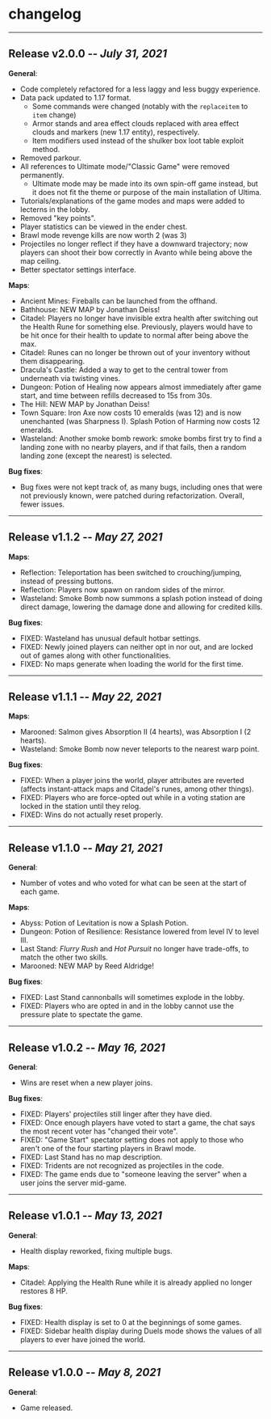 # changelog

---

## Release v2.0.0 -- *July 31, 2021*

**General**:

- Code completely refactored for a less laggy and less buggy experience.
- Data pack updated to 1.17 format.
  - Some commands were changed (notably with the `replaceitem` to `item` change)
  - Armor stands and area effect clouds replaced with area effect clouds and markers (new 1.17 entity), respectively.
  - Item modifiers used instead of the shulker box loot table exploit method.
- Removed parkour.
- All references to Ultimate mode/"Classic Game" were removed permanently.
  - Ultimate mode may be made into its own spin-off game instead, but it does not fit the theme or purpose of the main installation of Ultima.
- Tutorials/explanations of the game modes and maps were added to lecterns in the lobby.
- Removed "key points".
- Player statistics can be viewed in the ender chest.
- Brawl mode revenge kills are now worth 2 (was 3)
- Projectiles no longer reflect if they have a downward trajectory; now players can shoot their bow correctly in Avanto while being above the map ceiling.
- Better spectator settings interface.

**Maps**:

- Ancient Mines: Fireballs can be launched from the offhand.
- Bathhouse: NEW MAP by Jonathan Deiss!
- Citadel: Players no longer have invisible extra health after switching out the Health Rune for something else. Previously, players would have to be hit once for their health to update to normal after being above the max.
- Citadel: Runes can no longer be thrown out of your inventory without them disappearing.
- Dracula's Castle: Added a way to get to the central tower from underneath via twisting vines.
- Dungeon: Potion of Healing now appears almost immediately after game start, and time between refills decreased to 15s from 30s.
- The Hill: NEW MAP by Jonathan Deiss!
- Town Square: Iron Axe now costs 10 emeralds (was 12) and is now unenchanted (was Sharpness I). Splash Potion of Harming now costs 12 emeralds.
- Wasteland: Another smoke bomb rework: smoke bombs first try to find a landing zone with no nearby players, and if that fails, then a random landing zone (except the nearest) is selected.

**Bug fixes**:

- Bug fixes were not kept track of, as many bugs, including ones that were not previously known, were patched during refactorization. Overall, fewer issues.

---

## Release v1.1.2 -- *May 27, 2021*

**Maps**:

- Reflection: Teleportation has been switched to crouching/jumping, instead of pressing buttons.
- Reflection: Players now spawn on random sides of the mirror.
- Wasteland: Smoke Bomb now summons a splash potion instead of doing direct damage, lowering the damage done and allowing for credited kills.

**Bug fixes**:

- FIXED: Wasteland has unusual default hotbar settings.
- FIXED: Newly joined players can neither opt in nor out, and are locked out of games along with other functionalities.
- FIXED: No maps generate when loading the world for the first time.

---

## Release v1.1.1 -- *May 22, 2021*

**Maps**:

- Marooned: Salmon gives Absorption II (4 hearts), was Absorption I (2 hearts).
- Wasteland: Smoke Bomb now never teleports to the nearest warp point.

**Bug fixes**:

- FIXED: When a player joins the world, player attributes are reverted (affects instant-attack maps and Citadel's runes, among other things).
- FIXED: Players who are force-opted out while in a voting station are locked in the station until they relog.
- FIXED: Wins do not actually reset properly.

---

## Release v1.1.0 -- *May 21, 2021*

**General**:

- Number of votes and who voted for what can be seen at the start of each game.

**Maps**:

- Abyss: Potion of Levitation is now a Splash Potion.
- Dungeon: Potion of Resilience: Resistance lowered from level IV to level III.
- Last Stand: *Flurry Rush* and *Hot Pursuit* no longer have trade-offs, to match the other two skills.
- Marooned: NEW MAP by Reed Aldridge!

**Bug fixes**:

- FIXED: Last Stand cannonballs will sometimes explode in the lobby.
- FIXED: Players who are opted in and in the lobby cannot use the pressure plate to spectate the game.

---

## Release v1.0.2 -- *May 16, 2021*

**General**:

- Wins are reset when a new player joins.

**Bug fixes**:

- FIXED: Players' projectiles still linger after they have died.
- FIXED: Once enough players have voted to start a game, the chat says the most recent voter has "changed their vote".
- FIXED: "Game Start" spectator setting does not apply to those who aren't one of the four starting players in Brawl mode.
- FIXED: Last Stand has no map description.
- FIXED: Tridents are not recognized as projectiles in the code.
- FIXED: The game ends due to "someone leaving the server" when a user joins the server mid-game.

---

## Release v1.0.1 -- *May 13, 2021*

**General**:

- Health display reworked, fixing multiple bugs.

**Maps**:

- Citadel: Applying the Health Rune while it is already applied no longer restores 8 HP.

**Bug fixes**:

- FIXED: Health display is set to 0 at the beginnings of some games.
- FIXED: Sidebar health display during Duels mode shows the values of all players to ever have joined the world.

---

## Release v1.0.0 -- *May 8, 2021*

**General**:

- Game released.
